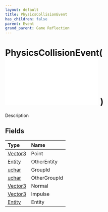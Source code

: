 ```yaml
---
layout: default
title: PhysicsCollisionEvent
has_children: false
parent: Event
grand_parent: Game Reflection
---
```

# PhysicsCollisionEvent( ![ EntityEventBase ](/game-reflection/events/entity_event_base.md) )
Description 

## Fields
| Type | Name |
|:-------------|:--------------|
| [Vector3](/game-reflection/classes/vector3.md) | Point |
| [Entity](/game-reflection/classes/entity.md) | OtherEntity |
| [uchar](/game-reflection/enums/uchar.md) | GroupId |
| [uchar](/game-reflection/enums/uchar.md) | OtherGroupId |
| [Vector3](/game-reflection/classes/vector3.md) | Normal |
| [Vector3](/game-reflection/classes/vector3.md) | Impulse |
| [Entity](/game-reflection/classes/entity.md) | Entity |
